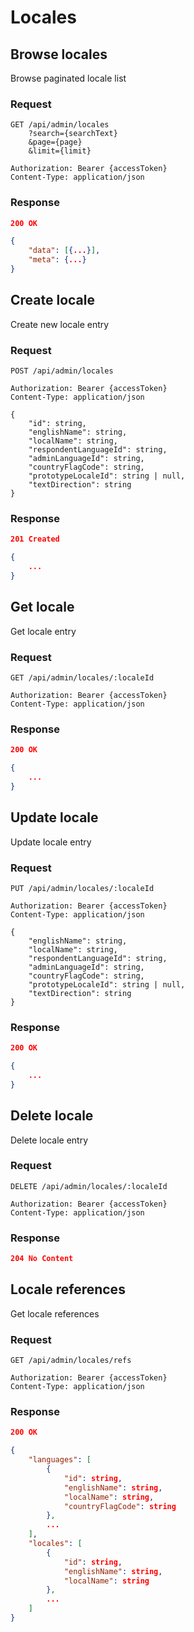 # Locales

## Browse locales

Browse paginated locale list

### Request

```http
GET /api/admin/locales
    ?search={searchText}
    &page={page}
    &limit={limit}

Authorization: Bearer {accessToken}
Content-Type: application/json
```

### Response

```json
200 OK

{
    "data": [{...}],
    "meta": {...}
}
```

## Create locale

Create new locale entry

### Request

```http
POST /api/admin/locales

Authorization: Bearer {accessToken}
Content-Type: application/json

{
    "id": string,
    "englishName": string,
    "localName": string,
    "respondentLanguageId": string,
    "adminLanguageId": string,
    "countryFlagCode": string,
    "prototypeLocaleId": string | null,
    "textDirection": string
}
```

### Response

```json
201 Created

{
    ...
}
```

## Get locale

Get locale entry

### Request

```http
GET /api/admin/locales/:localeId

Authorization: Bearer {accessToken}
Content-Type: application/json
```

### Response

```json
200 OK

{
    ...
}
```

## Update locale

Update locale entry

### Request

```http
PUT /api/admin/locales/:localeId

Authorization: Bearer {accessToken}
Content-Type: application/json

{
    "englishName": string,
    "localName": string,
    "respondentLanguageId": string,
    "adminLanguageId": string,
    "countryFlagCode": string,
    "prototypeLocaleId": string | null,
    "textDirection": string
}
```

### Response

```json
200 OK

{
    ...
}
```

## Delete locale

Delete locale entry

### Request

```http
DELETE /api/admin/locales/:localeId

Authorization: Bearer {accessToken}
Content-Type: application/json
```

### Response

```json
204 No Content
```

## Locale references

Get locale references

### Request

```http
GET /api/admin/locales/refs

Authorization: Bearer {accessToken}
Content-Type: application/json
```

### Response

```json
200 OK

{
    "languages": [
        {
            "id": string,
            "englishName": string,
            "localName": string,
            "countryFlagCode": string
        },
        ...
    ],
    "locales": [
        {
            "id": string,
            "englishName": string,
            "localName": string
        },
        ...
    ]
}
```
